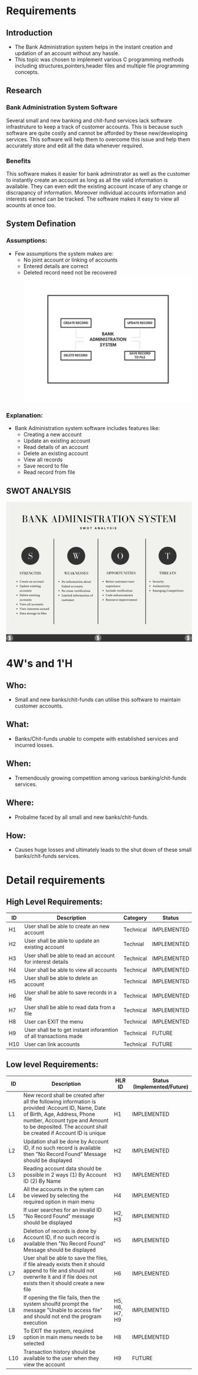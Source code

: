 # Requirements
## Introduction
 * The Bank Administration system helps in the instant creation and updation of an account without any hassle. 
 * This topic was chosen to implement various C programming methods including structures,pointers,header files and multiple file programming concepts.

## Research
### Bank Administration System Software
Several small and new banking and chit-fund services lack software infrastruture to keep a track of customer accounts. This is because such software are quite costly and cannot be afforded by these new/developing services. This software will help them to overcome this issue and help them accurately store and edit all the data whenever required.  

### Benefits
This software makes it easier for bank adminstrator as well as the customer to instantly create an account as long as all the valid information is available. They can even edit the existing account incase of any change or discrapancy of information. Moreover individual accounts information and interests earned can be tracked. The software makes it easy to view all acounts at once too.

## System Defination
### Assumptions:
* Few assumptions the system makes are: 
    * No joint account or linking of accounts
    * Entered details are correct
    * Deleted record need not be recovered
![Description](https://github.com/ad-6/MiniProject/blob/main/1_Requirements/system.png)
### Explanation:
* Bank Administration system software includes features like:
    * Creating a new account
    * Update an existing account 
    * Read details of an account
    * Delete an existing account
    * View all records
    * Save record to file
    * Read record from file 

## SWOT ANALYSIS
![SWOT Analysis](https://github.com/ad-6/MiniProject/blob/main/1_Requirements/SWOT_Analysis.png)

# 4W&#39;s and 1&#39;H

## Who:
* Small and new banks/chit-funds can utilise this software to maintain customer accounts.

## What:
* Banks/Chit-funds unable to compete with established services and incurred losses.

## When:
* Tremendously growing competition among various banking/chit-funds services.

## Where:
* Probalme faced by all small and new banks/chit-funds. 

## How:
* Causes huge losses and ultimately leads to the shut down of these small banks/chit-funds services. 

# Detail requirements
## High Level Requirements: 
| ID | Description | Category | Status | 
| ----- | ----- | ------- | ---------|
| H1 | User shall be able to create an new account| Technical | IMPLEMENTED | 
| H2 | User shall be able to update an existing account | Technial |  IMPLEMENTED  |
| H3 | User shall be able to read an account for interest details| Technical |  IMPLEMENTED  |
| H4 | User shall be able to view all accounts | Technical |  IMPLEMENTED  |
| H5 | User shall be able to delete an account | Technical |  IMPLEMENTED  |
| H6 | User shall be able to save records in a file | Technical |  IMPLEMENTED  |
| H7 | User shall be able to read data from a file | Technical |  IMPLEMENTED  |
| H8 | User can EXIT the menu |Technical| IMPLEMENTED  |
| H9 | User shall be to get instant inforamtion of all transactions made| Technical| FUTURE |
| H10 | User can link accounts| Technical| FUTURE |
##  Low level Requirements:
 
| ID | Description | HLR ID | Status (Implemented/Future) |
| ------ | --------- | ------ | ----- |
| L1 |New record shall be created after all the following information is provided :Account ID, Name, Date of Birth, Age, Address, Phone number, Account type and Amount to be deposited. The account shall be created if Account ID is unique | H1 |  IMPLEMENTED  |
| L2 | Updation shall be done by Account ID, if no such record is available then "No Record Found" Message should be displayed | H2 |  IMPLEMENTED  |
| L3 | Reading account data should be possible in 2 ways (1) By Account ID (2) By Name | H3 |  IMPLEMENTED |
| L4 | All the accounts in the sytem can be viewed by selecting the required option in main menu| H4 |  IMPLEMENTED  |
| L5 | If user searches for an invalid ID "No Record Found" message should be displayed | H2, H3|  IMPLEMENTED  |
| L6 | Deletion of records is done by Account ID, if no such record is available then "No Record Found" Message should be displayed | H5 |  IMPLEMENTED  |
| L7 | User shall be able to save the files, if file already exists then it should append to file and should not overwrite it and if file does not exists then it should create a new file | H6 |  IMPLEMENTED  |
| L8 | If opening the file fails, then the system shoulfd prompt the message "Unable to access file" and should not end the program execution | H5, H6, H7, H9|  IMPLEMENTED  |
| L9 | To EXIT the system, required option in main menu needs to be selected | H8|  IMPLEMENTED  |
| L10 | Transaction history should be available to the user when they view the account| H9|  FUTURE  |
